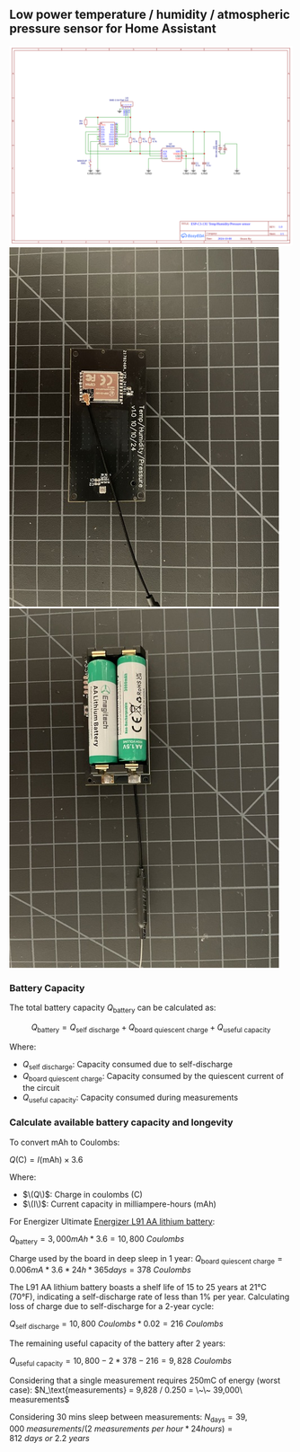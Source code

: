 ## Low power temperature / humidity / atmospheric pressure sensor for Home Assistant

![schematic](https://github.com/iboguslavsky/HA_BME280_wifi_sensor/blob/main/img/schematic_1024x800.png)
<kbd>![front](https://github.com/iboguslavsky/HA_BME280_wifi_sensor/blob/main/img/front_640x480.jpg)</kbd><kbd>![back](https://github.com/iboguslavsky/HA_BME280_wifi_sensor/blob/main/img/back_640x480.jpg)</kbd>

### Battery Capacity 

The total battery capacity $Q_\text{battery}$ can be calculated as:

$$ Q_\text{battery} = Q_\text{self\ discharge} + Q_\text{board quiescent charge} + Q_\text{useful capacity} $$

Where:
- $Q_\text{self\ discharge}$: Capacity consumed due to self-discharge
- $Q_\text{board quiescent\ charge}$: Capacity consumed by the quiescent current of the circuit
- $Q_\text{useful capacity}$: Capacity consumed during measurements


### Calculate available battery capacity and longevity

To convert mAh to Coulombs:

$Q (\text{C}) = I (\text{mAh}) \times 3.6$

Where:
- $\(Q\)$: Charge in coulombs (C)
- $\(I\)$: Current capacity in milliampere-hours (mAh)
  
For Energizer Ultimate [Energizer L91 AA lithium battery](https://data.energizer.com/pdfs/l91.pdf):

$Q_\text{battery} = 3,000 mAh * 3.6 = 10,800\ Coulombs$

Charge used by the board in deep sleep in 1 year:
$Q_\text{board quiescent\ charge} = 0.006mA * 3.6 * 24h * 365days = 378\ Coulombs$

The L91 AA lithium battery boasts a shelf life of 15 to 25 years at 21°C (70°F), indicating a self-discharge rate of less than 1% per year. Calculating loss of charge due to self-discharge for a 2-year cycle:

$Q_\text{self\ discharge} = 10,800\ Coulombs * 0.02 = 216\ Coulombs$

The remaining useful capacity of the battery after 2 years:

$Q_\text{useful capacity} = 10,800 - 2 * 378 - 216 = 9,828\ Coulombs$

Considering that a single measurement requires 250mC of energy (worst case): 
$N_\text{measurements} = 9,828 / 0.250 = \~\~ 39,000\ measurements$

Considering 30 mins sleep between measurements:
$N_\text{days} = 
  39,000\ measurements / (2\ measurements\ per\ hour * 24 hours) = 
  812\ days\ or\ 2.2\ years$
